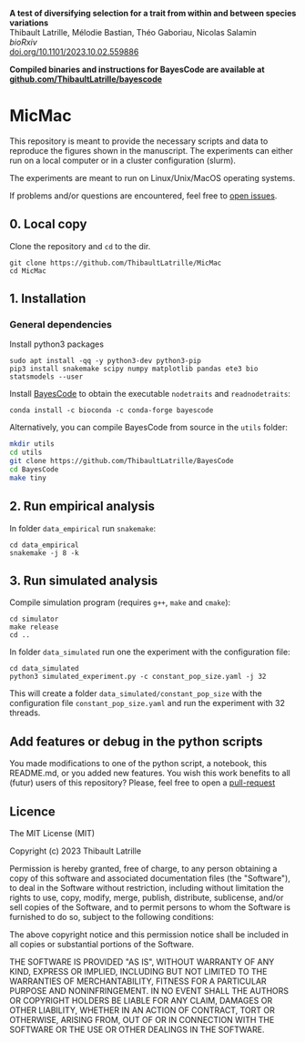 **A test of diversifying selection for a trait from within and between species variations**\
Thibault Latrille, Mélodie Bastian, Théo Gaboriau, Nicolas Salamin\
_bioRxiv_\
[doi.org/10.1101/2023.10.02.559886](https://doi.org/10.1101/2023.10.02.559886)

**Compiled binaries and instructions for BayesCode are available
at [github.com/ThibaultLatrille/bayescode](https://github.com/ThibaultLatrille/bayescode)**

# MicMac

This repository is meant to provide the necessary scripts and data to reproduce the figures shown in the manuscript.
The experiments can either run on a local computer or in a cluster configuration (slurm).

The experiments are meant to run on Linux/Unix/MacOS operating systems.

If problems and/or questions are encountered, feel free
to [open issues](https://github.com/ThibaultLatrille/MicMac/issues).

## 0. Local copy

Clone the repository and `cd` to the dir.

```
git clone https://github.com/ThibaultLatrille/MicMac
cd MicMac
```

## 1. Installation

### General dependencies

Install python3 packages

```
sudo apt install -qq -y python3-dev python3-pip
pip3 install snakemake scipy numpy matplotlib pandas ete3 bio statsmodels --user
```

Install [BayesCode](https://github.com/ThibaultLatrille/bayescode) to obtain the executable `nodetraits`
and `readnodetraits`:

```
conda install -c bioconda -c conda-forge bayescode
```

Alternatively, you can compile BayesCode from source in the `utils` folder:

```bash
mkdir utils
cd utils
git clone https://github.com/ThibaultLatrille/BayesCode
cd BayesCode
make tiny
``` 

## 2. Run empirical analysis

In folder `data_empirical` run `snakemake`:

```
cd data_empirical
snakemake -j 8 -k
```

## 3. Run simulated analysis

Compile simulation program (requires `g++`, `make` and `cmake`):

```
cd simulator
make release
cd ..
```

In folder `data_simulated` run one the experiment with the configuration file:

```
cd data_simulated
python3 simulated_experiment.py -c constant_pop_size.yaml -j 32
```

This will create a folder `data_simulated/constant_pop_size` with the configuration file `constant_pop_size.yaml` and
run the experiment with 32 threads.

## Add features or debug in the python scripts

You made modifications to one of the python script, a notebook, this README.md, or you added new features.
You wish this work benefits to all (futur) users of this repository?
Please, feel free to open a [pull-request](https://github.com/ThibaultLatrille8/MicMac/pulls)

## Licence

The MIT License (MIT)

Copyright (c) 2023 Thibault Latrille

Permission is hereby granted, free of charge, to any person obtaining a copy of this software and associated
documentation files (the "Software"), to deal in the Software without restriction, including without limitation the
rights to use, copy, modify, merge, publish, distribute, sublicense, and/or sell copies of the Software, and to permit
persons to whom the Software is furnished to do so, subject to the following conditions:

The above copyright notice and this permission notice shall be included in all copies or substantial portions of the
Software.

THE SOFTWARE IS PROVIDED "AS IS", WITHOUT WARRANTY OF ANY KIND, EXPRESS OR IMPLIED, INCLUDING BUT NOT LIMITED TO THE
WARRANTIES OF MERCHANTABILITY, FITNESS FOR A PARTICULAR PURPOSE AND NONINFRINGEMENT. IN NO EVENT SHALL THE AUTHORS OR
COPYRIGHT HOLDERS BE LIABLE FOR ANY CLAIM, DAMAGES OR OTHER LIABILITY, WHETHER IN AN ACTION OF CONTRACT, TORT OR
OTHERWISE, ARISING FROM, OUT OF OR IN CONNECTION WITH THE SOFTWARE OR THE USE OR OTHER DEALINGS IN THE SOFTWARE.
